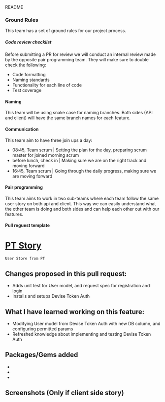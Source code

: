 README

### Ground Rules
This team has a set of ground rules for our project process.

##### Code review checklist
Before submitting a PR for review we will conduct an internal review made by the opposite pair programming team. They will make sure to double check the following:
* Code formatting
* Naming standards
* Functionality for each line of code
* Test coverage

#### Naming
This team will be using snake case for naming branches. Both sides (API and client) will have the same branch names for each feature.

#### Communication
This team aim to have three join ups a day:
* 08:45, Team scrum | Setting the plan for the day, preparing scrum master for joined morning scrum
* before lunch, check in | Making sure we are on the right track and moving forward
* 16:45, Team scrum | Going through the daily progress, making sure we are moving forward

#### Pair programming
This team aims to work in two sub-teams where each team follow the same user story on both api and client. This way we can easily understand what the other team is doing and both sides and can help each other out with our features.

#### Pull reguest template

# [PT Story](https://www.pivotaltracker.com/story/show/166150770)
```
User Store from PT
```
## Changes proposed in this pull request:
* Adds unit test for User model, and request spec for registration and login
* Installs and setups Devise Token Auth
## What I have learned working on this feature:
* Modifying User model from Devise Token Auth with new DB column, and configuring permitted params 
* Refreshed knowledge about implementing and testing Devise Token Auth
## Packages/Gems added
-
-
-
## Screenshots (Only if client side story)